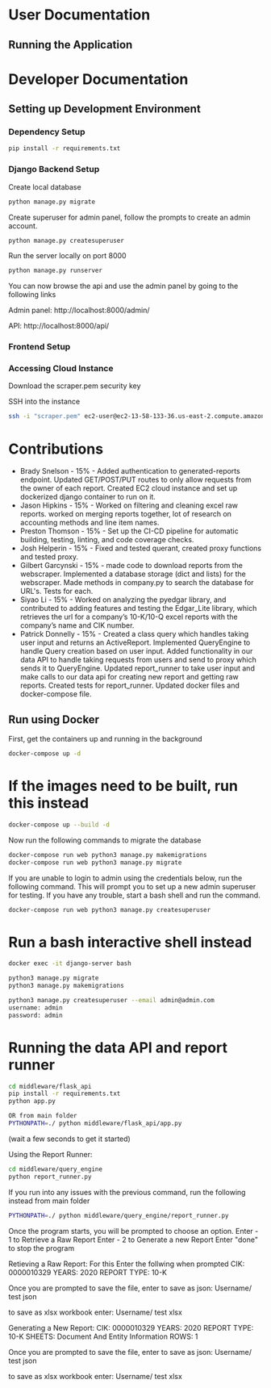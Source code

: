 # User Documentation

## Running the Application


# Developer Documentation
## Setting up Development Environment

### Dependency Setup
```bash
pip install -r requirements.txt
```

### Django Backend Setup
Create local database
```bash
python manage.py migrate
```
Create superuser for admin panel, follow the prompts to create an admin account.
```bash
python manage.py createsuperuser
```
Run the server locally on port 8000
```bash
python manage.py runserver
```
You can now browse the api and use the admin panel by going to the following links

Admin panel: http://localhost:8000/admin/

API: http://localhost:8000/api/

### Frontend Setup


### Accessing Cloud Instance
Download the scraper.pem security key

SSH into the instance
```bash
ssh -i "scraper.pem" ec2-user@ec2-13-58-133-36.us-east-2.compute.amazonaws.com
```



# Contributions
- Brady Snelson - 15% - Added authentication to generated-reports endpoint. Updated GET/POST/PUT routes to only allow requests from the owner of each report. Created EC2 cloud instance and set up dockerized django container to run on it. 
- Jason Hipkins - 15% - Worked on filtering and cleaning excel raw reports. worked on merging reports together, lot of research on accounting methods and line item names.
- Preston Thomson - 15% - Set up the CI-CD pipeline for automatic building, testing, linting, and code coverage checks.
- Josh Helperin - 15% - Fixed and tested querant, created proxy functions and tested proxy.
- Gilbert Garcynski - 15% - made code to download reports from the webscraper.  Implemented a database storage (dict and lists) for the webscraper.  Made methods in company.py to search the database for URL's.   Tests for each.
- Siyao Li - 15% - Worked on analyzing the pyedgar library, and contributed to adding features and testing the Edgar_Lite library, which retrieves the url for a company’s 10-K/10-Q excel reports with the company’s name and CIK number.
- Patrick Donnelly - 15% - Created a class query which handles taking user input and returns an ActiveReport. Implemented QueryEngine to handle Query creation based on user input. Added functionality in our data API to handle taking requests from users and send to proxy which sends it to QueryEngine. Updated report_runner to take user input and make calls to our data api for creating new report and getting raw reports. Created tests for report_runner. Updated docker files and docker-compose file.




## Run using Docker

First, get the containers up and running in the background
```bash
docker-compose up -d
```

# If the images need to be built, run this instead
```bash
docker-compose up --build -d
```

Now run the following commands to migrate the database
```bash
docker-compose run web python3 manage.py makemigrations
docker-compose run web python3 manage.py migrate
```

If you are unable to login to admin using the credentials below, run the following command. This will prompt you to set up a new admin superuser for testing. If you have any trouble, start a bash shell and run the command.

```bash
docker-compose run web python3 manage.py createsuperuser
```

# Run a bash interactive shell instead
```bash
docker exec -it django-server bash

python3 manage.py migrate
python3 manage.py makemigrations

python3 manage.py createsuperuser --email admin@admin.com
username: admin
password: admin
```

# Running the data API and report runner
```bash
cd middleware/flask_api
pip install -r requirements.txt
python app.py

OR from main folder
PYTHONPATH=./ python middleware/flask_api/app.py
```
(wait a few seconds to get it started)

Using the Report Runner:
```bash
cd middleware/query_engine
python report_runner.py
```

If you run into any issues with the previous command, run the following instead from main folder
```bash
PYTHONPATH=./ python middleware/query_engine/report_runner.py
```

Once the program starts, you will be prompted to choose an option.
 Enter - 1 to Retrieve a Raw Report
 Enter - 2 to Generate a new Report
 Enter "done" to stop the program

Retieving a Raw Report:
For this Enter the follwing when prompted
CIK: 0000010329
YEARS: 2020
REPORT TYPE: 10-K

Once you are prompted to save the file, enter to save as json:
Username/
test
json

to save as xlsx workbook enter: 
Username/
test
xlsx

Generating a New Report:
CIK: 0000010329
YEARS: 2020
REPORT TYPE: 10-K
SHEETS: Document And Entity Information
ROWS: 1

Once you are prompted to save the file, enter to save as json:
Username/
test
json

to save as xlsx workbook enter: 
Username/
test
xlsx